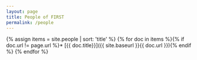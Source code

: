 ```yaml
---
layout: page
title: People of FIRST
permalink: /people
---
```


{% assign items = site.people | sort: 'title' %}
{% for doc in items %}{% if doc.url != page.url %}* [{{ doc.title}}]({{ site.baseurl }}{{ doc.url }}){% endif %}
{% endfor %}
